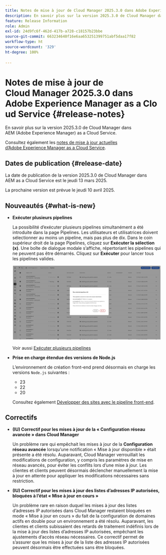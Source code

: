 ```yaml
---
title: Notes de mise à jour de Cloud Manager 2025.3.0 dans Adobe Experience Manager as a Cloud Service
description: En savoir plus sur la version 2025.3.0 de Cloud Manager dans AEM as a Cloud Service.
feature: Release Information
role: Admin
exl-id: 24d9fc6f-462d-417b-a728-c18157b23bbe
source-git-commit: 663234640f16e6aa653251399751abf5daa17f82
workflow-type: ht
source-wordcount: '329'
ht-degree: 100%

---
```


# Notes de mise à jour de Cloud Manager 2025.3.0 dans Adobe Experience Manager as a Cloud Service {#release-notes}

<!-- https://wiki.corp.adobe.com/display/DMSArchitecture/Cloud+Manager+2025.03.0+Release -->

En savoir plus sur la version 2025.3.0 de Cloud Manager dans AEM (Adobe Experience Manager) as a Cloud Service.


Consultez également les [notes de mise à jour actuelles d’Adobe Experience Manager as a Cloud Service](/help/release-notes/release-notes-cloud/release-notes-current.md).

## Dates de publication {#release-date}

La date de publication de la version 2025.3.0 de Cloud Manager dans AEM as a Cloud Service est le jeudi 13 mars 2025.

La prochaine version est prévue le jeudi 10 avril 2025.

## Nouveautés {#what-is-new}

* **Exécuter plusieurs pipelines**

  La possibilité d’exécuter plusieurs pipelines simultanément a été introduite dans la page Pipelines. Les utilisateurs et utilisatrices doivent sélectionner au moins un pipeline, mais pas plus de dix. Dans le coin supérieur droit de la page Pipelines, cliquez sur **Exécuter la sélection (x)**. Une boîte de dialogue modale s’affiche, répertoriant les pipelines qui ne peuvent pas être démarrés. Cliquez sur **Exécuter** pour lancer tous les pipelines valides.

  ![Boîte de dialogue Exécuter les pipelines sélectionnés](/help/implementing/cloud-manager/release-notes/assets/run-selected-pipelines.png)

  Voir aussi [Exécuter plusieurs pipelines](/help/implementing/cloud-manager/configuring-pipelines/managing-pipelines.md#run-multiple-pipelines)

* **Prise en charge étendue des versions de Node.js**

  L’environnement de création front-end prend désormais en charge les versions `Node.js` suivantes :

   * 23
   * 22
   * 20

  Consultez également [Développer des sites avec le pipeline front-end](/help/implementing/developing/introduction/developing-with-front-end-pipelines.md#node-versions). <!-- CMGR-65307 -->

<!--
## Early adoption program {#early-adoption}

Be a part of Cloud Manager's early adoption program and have a chance to test upcoming features. -->


## Correctifs

* **(IU) Correctif pour les mises à jour de la « Configuration réseau avancée » dans Cloud Manager**

  Un problème rare qui empêchait les mises à jour de la **Configuration réseau avancée** lorsqu’une notification « Mise à jour disponible » était présente a été résolu. Auparavant, Cloud Manager verrouillait les modifications de configuration, y compris les paramètres de mise en réseau avancés, pour éviter les conflits lors d’une mise à jour. Les clientes et clients peuvent désormais déclencher manuellement la mise à jour en attente pour appliquer les modifications nécessaires sans restriction. <!-- CMGR-65913 and CMGR-65788 -->

* **(IU) Correctif pour les mises à jour des listes d’adresses IP autorisées, bloquées à l’état « Mise à jour en cours »**

  Un problème rare en raison duquel les mises à jour des listes d’adresses IP autorisées dans Cloud Manager restaient bloquées en mode « Mise à jour en cours » du fait de la configuration de domaines actifs en double pour un environnement a été résolu. Auparavant, les clientes et clients subissaient des retards de traitement indéfinis lors de la mise à jour des listes d’adresses IP autorisées, empêchant les ajustements d’accès réseau nécessaires. Ce correctif permet de s’assurer que les mises à jour de la liste des adresses IP autorisées peuvent désormais être effectuées sans être bloquées. <!-- CMGR-65786 -->




<!-- ## Known issues {#known-issues} -->
